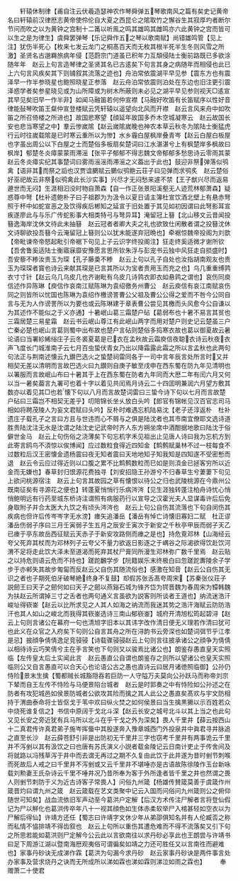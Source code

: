 <!-- { "loadSidebar": true } -->
　　轩辕休制律【甫自注云伏羲造瑟神农作琴舜弹五琴歌南风之篇有矣史记黄帝名曰轩辕前汉律厯志黄帝使伶伦自大夏之西昆仑之隂取竹之懈谷生其寂厚圴者断尔节问而吹之以为黄钟之宫制十二筩以听鳯之鸣其雄鸣其雌鸣亦六此黄钟之宫而皆可以生之是为律生】虞舜罢弹琴【乐记舜作五之琴以歌南赋】尚错雄鸣管【见上注】犹伤半死心【枚来七发云龙门之桐髙百天而无枚其根半死半生冬则风雪之所激】圣贤名古邈羇旅病年侵【范蔚宗门道虽已积年力互頽侵陆士衡前路既已多欲涂随年年　赵云上句言造琴律之圣贤其名已古逺矣下句言其身之病随年而相侵也此已上六句言风疾矣其下则铺叙其流落之迹也】舟泊常依震湖平早见参【震东方也有震泽早一作半参晓星也鲍照晓星正参落　赵云舟泊常依震则泊处在东边也旧注更引震泽惑学者矣参星晓见或为山所障或为树木所蔽则未必见之湖平早见参则视天□逺宣其早见矣旧早一作半非】如闻马融笛若何仲宣襟【马融好吹笛有长笛赋序以性好音律能鼔琴吹笛王粲仲宣登楼赋云凭轩辕以遥望向北风而开襟　赵云言风来舟中如吹笛之所召倚楼之所进也】故国悲寒望【顔延年故国多乔木空城凝寒云　赵云故国长安也悲当寒望之中】羣云惨嵗隂【赵云嵗隂嵗晚也神农本草云秋冬为隂陆士衡猛虎行云时往嵗载隂是已时寒云重所以为惨】水乡霾白屋枫岸叠青岑【赵云白屋白板屋也字虽出周公以下白屋之士而楚俗多板扇矣楚词曰江水湛湛兮上有枫楚岸多枫故曰枫岸】郁楚冬炎瘴蒙蒙雨滞滛【张平子郁郁不得志魏文帝郁郁多愁思诗云零雨其蒙赵云冬炎瘴实纪其事楚词曰雾雨滛滛雨滞滛之义葢出于此也】鼓迎非祭弹落似鸮禽【语非其而祭之謟也汉贾谊鵩赋云鵩似鸮鲍云荘子曰见弹而求鸮炙　赵云楚俗好巫祀故云非祭似鸮禽此长沙实事】兴尽才无闷愁来遽不禁【王子猷兴尽而返易遯世而无闷】生涯相汩没时物自萧森【自一作正张景阳溪壑无人迹荒林郁萧森】疑惑尊中弩【杜补遗鲍朴子曰子祖郡为为汲令以夏日请主簿杜宣饮酒北壁上有悬赤弩照于杯中如蛇宣恶之及饮得疾后郴知之延宣于旧处置于其见如初因谓曰此弩影耳宣疾遂廖此与与乐广传蛇影事大相类特弓与弩异耳】淹留冠上簮【北山移文云昔闻投簮逸海岸沈休文待此未抽簮　赵云冠者者卿大夫之礼也欲致仕闲散者谓之投簮沈休文诗聊欲投吾簮今云淹留冠上簮则公以犹末能遂弃冠晩也】牵裾惊魏帝投阁为刘歆【帝毗谏帝帝怒起毗引帝裾下句见上子云识字终投阁注】狂走终奚适微才谢所钦【吾舍鲁奚适陆士衡寤寐靡安豫愿言思所钦朱浮与彭宠书云独中风狂走自损盛时】吾安藜不糁汝贵玉为琛【孔子藤羮不糁　赵云上句以孔子自处也汝指胡南观友也贵玉为琛琛者寳也诗云来献其琛是已言其所以为宝者贵用玉而充之也】乌几重重缚鹑衣寸寸针【赵云乌几乌皮几也齐谢毗有乌皮几诗鹑衣即衣如悬鹑之谓也】哀伤同庾信述作异陈琳【庾信作哀南江赋陈琳为袁绍徼务州曹公　赵云庾信有哀江南赋哀伤同之则皆所以忧国也陈琳为袁绍作檄谤詈曹公父祖及曹公公得之爱而不咎今公同自言与无为人作谤詈所以为要也或云陈琳建于章表曹公尝见其檄而头风愈今公自谦以为其述作不能似之于义亦通】十暑岷山葛三霜楚户砧【葛弱布也十暑不易言其贫也三霜居楚三易星霜　赵云书云岷山尊江有此岷山两字而用对楚户则史记云楚虽三户亡秦必楚也岷山言葛则蜀中出布故也楚户言砧则楚俗多捣寒衣故也葛以御夏故云暑论语曰当署紾絺绤庄子云冬裘夏葛是已衣在孟秋故云霜庾信夜聪衣诗云秋夜衣声飞度长门城淮南子云七月百虫蛰伏青女乃出以降霜露此霜之所以言孟秋也此两句句法正与荆南述懐云九鑚巴选火之蛰楚祠雷同各于一司中言年辰言处所言时又并相契无差以清明而言故巴选火曰九鑚则自庚子敏至戌申在西东蜀在防九年见清明也以署服而言故岷山布曰十暑其于上在西东蜀在防者九年同而大厯二年有闰六月又何以当一暑矣葢言九署可也着十字以着见共闰焉月诗云二十四囬明兼润六月望方敷其数亦以着见其□也若懐下句以八月而言故楚词雷曰三蛰今诗下句以七月而言故楚户砧曰三霜岂不相契无差乎】叨陪锦长坐乆放白头吟【郎官有锦帐见汉百官志司马相如将聘茂陵人为妄文君赋曰头吟】反朴时难遇忘机陆易沈【老子还淳返朴　杜补遗庄子载孔子之言曰方且与世违而心不屑与之俱是陆沈者也其市南宜僚耶文选诗道胜贵陆沈注无水是沈谓之陆沈史记武帝时齐人东方朔坐席中酒酣据地歌曰陆沈于俗僻世金马　赵云上句伤俗之浇薄矣下句忘机字禾见祖出止见唐人诗曰我为忘机方到此寄言鸥鸟不湏惊以俟博闻】应过数粒食得近四知金【鹪鹩赋巢林不过一枝每食不过数粒后汉王密懐金遗杨震曰夜无知者震曰天地地知子知我知是四知遂不受密慙而退　赵云令云应过得近则以口腹之累不比鹪鹩数粒而巳如是则湏金已拯客穷所以近金而无嫌也】春草封归恨源花费独寻【刘安招隐王孙游兮不归春草生兮萋萋下句见上欲问桃源宿注　赵云上句言其故园之草有懐恨以待公之归也武陵桃源在今鼎州公既南征矣有寻源花之便也】转蓬夏悄悄行乐病涔涔【见生涯独转蓬注柏舟诗忧心悄悄鲍明远有行药至城东桥诗注谓照有病服药行以宣导之汉霍光夫人显谋毒许后后免身取附子并合太医大九饮之有顷头涔涔也　赵云上句公自伤其流落也下句自闵伤其疾病也但许后传岑岑字无水滂】瘗矢追潘岳【潘岳有悼亡诗懐旧寡妇二赋　杜正谬潘岳伤弱子序曰三月壬寅弱子生五月之辰安壬寅次于新安之千秋亭甲辰而弱子天乙已瘗于亭东故岳西征赋云天赤子于新安攻路侧而瘗之是也】持危覔邓林【山海经云夸父死弃其杖而为邓林列子云夸父不量力欲返日影逐之于嵎谷之际渴欲得饮赴饮河渭不足将走此饮大泽未至道渴而死弃其杖尸膏同所漫生邓林弥广数千里焉　赵云贴之以持危则语云危而不持也】蹉跎飜学步【阮籍娱乐末终极白曰忽蹉跎夀陵余子学步于亦郸失其故步匍匐而反赵云父自伤其随流俗也】感激在知音【赵云公自伤其无识之者也子期死伯牙破琴絶终身不复鼓】却假苏张舌髙夸周宋【苏秦张仪荘子説劒王曰天子之劒何如曰天子之劒以燕谿石城为锋齐岱为锷晋魏为春周宋为镡韩魏为扶赵云所谓掉三寸之舌者也两句通义言虽欲为説客则所谈者王道也】纳流迷浩汗峻址得嵚崟【赵云以比所求见之人其人如海之纳流而我迷其势之浩汗海赋云防防浩汗也其人如山之峻北而我得其嵚崟选诗三南山郁嵚崟】城府开清旭松筠起碧浔【赵云上句则言诸公在幕府一句也清旭字旧本以其讳字改作清日便无义理若作清曰犹可也此义在众官之入府矣下句则公自言其舟之所在浔韵书云旁深也如楚词弭节乎江孝是忌】披顔争倩倩逸足竞骎骎【诗载骤骎骎赵云上句则言往披承诸公之顔争为倩倩以相待诗云巧笑倩兮主在手言笑也下句则又以骏焉比诸公也】朗鉴存愚直皇天实照临【左传皇太后土实闻此言　赵云愚直公自谓也朗鉴存之则所以望诸公也皇天实照临则公又自言愚直可以合天心也论语公古之愚也直诗云曰居月诸徳照临御】公孙仍恃险景末生擒【蜀都贼长城豁隠吞若巨防一人守隘万夫莫向公孙跃马而称帝刘宗下辇而自王左传不恃险与马便景陷台城者　赵云是时郭奏之中有恃险如公孙述之在防者有攻犯城邑如侯景防城者公欲攻其险而擒之其人此公之愚直矣髙欢与宇文防相持于渭曲泰命将士皆伛戈于苇中欢曰纵火焚之如何侯景曰当生擒黒獭以示百姓若众中烧死谁复信之】书信中原阔于戈北斗深【赵云长安之城号北斗以其上当之也此句又见长安之旁近犹有兵马所以北斗在乎干戈之外为深矣】畏人千里井【薛云按西山十二真君传许真君弟子施岑挥蜃中其股遂奔入豫章城西门外投泉井中眞君寻井脉追之直至长沙　赵云薛苍舒引非是出防初无千里井三字也窃考千里井有两事诡云千里井不泻剉以其有汲饮之曰也唐有苏氏演义小説者载金陵记云日南计吏止于传舍间及将就路以冯残草泻于井中而去谓无再过之期不久复由此饮于此井遂为昔时剉节刺喉而死故后人戒之曰千里井不泻剉或又云千里井不堪唾亦是古语故陈徐陵作玉台新咏载刘勲妻王氏杂诗云千里不唾井况乃昔所奉为客于外所逢者皆千里之井也然谓之畏人则剉节刺防于义为近古诗客子常畏人】问俗九州箴【杨雄传賛箴莫善于虞箴作州箴晋灼曰谓九州之箴　赵云箴载在艺文类聚中记云入国而问俗问九州箴则公之俯仰随世可知矣】战血流依旧军声动至今葛洪户定解【后汉方术传注尸解者言将登仙假记为尸以觧化也葛洪传卒年八十一视其顔色如生体赤柔软举尸入棺甚轻如空衣以为尸解后得仙】许靖方还任【蜀志曰许靖字文休少年从弟邵俱知名并有人伦臧否之称而私情不恊排靖不得齿叙也　赵云上句所以重伤其遭危难而不得不流落矣又引下句之所思若能如葛洪则尸定解今公云此以言欲南往以求丹砂必享此也王朗尝与许靖书曰足下周游江湖以暨南海厯观夷俗可谓徧矣如靖之力还可胜任又以言南徃而避难也】家事丹砂诀无成涕作霖【葛洪为句漏今求丹砂　赵云家事丹砂诀是两件事言处办家事及营求烧丹之诀而无所成所以涕如霖也涕如霖则涕泣如雨之霖也】
　　奉赠萧二十使君
